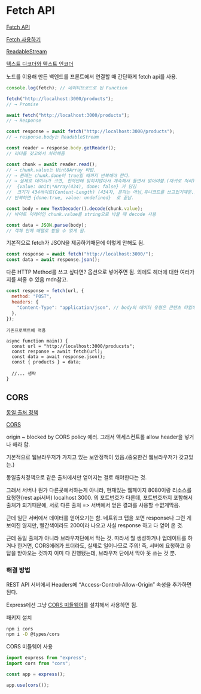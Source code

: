 # Fetch API

[Fetch API](https://developer.mozilla.org/ko/docs/Web/API/Fetch_API)

[Fetch 사용하기](https://developer.mozilla.org/ko/docs/Web/API/Fetch_API/Using_Fetch)

[ReadableStream](https://developer.mozilla.org/ko/docs/Web/API/ReadableStream)

[텍스트 디코더와 텍스트 인코더](https://ko.javascript.info/text-decoder)

노드를 이용해 만든 백엔드를 프론트에서 연결할 때 간단하게 fetch api를 사용.

```jsx
console.log(fetch); // 네이티브코드로 된 Function

fetch("http://localhost:3000/products");
// → Promise

await fetch("http://localhost:3000/products");
// → Response

const response = await fetch("http://localhost:3000/products");
// → response.body는 ReadableStream

const reader = response.body.getReader();
// 리더를 갖고와서 처리해줌

const chunk = await reader.read();
// → chunk.value는 Uint8Array 타입.
// → 원래는 chunk.done이 true일 때까지 반복해야 한다.
// → 실제로 데이터가 크면, 한꺼번에 읽히지않아서 계속해서 돌면서 읽어야함.(재귀로 처리)
//  {value: Unit\*Array(434), done: false} 가 담김
//  크기가 434바이트(Content-Length) (434자, 문자는 아님,유니코드를 쓰고있기떄문.) 아직 끝나지 않음을 의미.
// 반복하면 {done:true, value: undefined}  로 끝남.

const body = new TextDecoder().decode(chunk.value);
// 바이트 어레이인 chunk.value를 string으로 바꿀 때 decode 사용

const data = JSON.parse(body);
// 객체 안에 배열로 받을 수 있게 됨.
```

기본적으로 fetch가 JSON을 제공하기때문에 이렇게 안해도 됨.

```jsx
const response = await fetch("http://localhost:3000/");
const data = await response.json();
```

다른 HTTP Method를 쓰고 싶다면? 옵션으로 넣어주면 됨.
외에도 헤더에 대한 여러가지를 써줄 수 있음 mdn참고.

```jsx
const response = fetch(url, {
  method: "POST",
  headers: {
    "Content-Type": "application/json", // body의 데이터 유형은 콘텐츠 타입헤더와 일치해야함.
  },
});
```

`기존프로젝트에 적용`

```tsx
async function main() {
  const url = "http://localhost:3000/producsts";
  const response = await fetch(url);
  const data = await response.json();
  const { products } = data;

  //... 생략
}
```

## CORS

[동일 출처 정책](https://developer.mozilla.org/ko/docs/Web/Security/Same-origin_policy)

[CORS](https://developer.mozilla.org/ko/docs/Web/HTTP/CORS)

origin ~ blocked by CORS policy 에러.
그래서 액세스컨트롤 allow header을 넣거나 해라 함.

기본적으로 웹브라우저가 가지고 있는 보안정책이 있음.(중요한건 웹브라우저가 갖고있는.)

동일출처정책으로 같은 출처에서만 얻어지는 걸로 해야한다는 것.

그래서 서버나 뭔가 다른곳에서하는게 아니라, 현재있는 웹페이지 8080이랑 리소스를 요청한(rest api서버) localhost 3000.
의 포트번호가 다른데, 포트번호까지 포함해서 출처가 되기때문에,
서로 다른 출처 => 서버에서 얻은 결과를 사용할 수없게막음.

근데 일단 서버에서 데이터를 얻어오기는 함.
네트워크 탭을 보면 response나 그런 게 보이진 않지만, 빨간색이라도 200이라 나오고 사실 response 하고 다 얻어 온 것.

근데 동일 출처가 아니라 브라우저단에서 막는 것.
따라서 뭘 생성하거나 업데이트를 하거나 한거면, CORS에러가 뜨더라도, 실제로 일어나므로 주의!
즉, 서버에 요청하고 응답을 받아오는 것까지 이미 다 진행됐는데, 브라우저 단에서 막아 못 쓰는 것 뿐.

### 해결 방법

REST API 서버에서 Headers에 “Access-Control-Allow-Origin” 속성을 추가하면 된다.

Express에선 그냥 [CORS 미들웨어](https://expressjs.com/en/resources/middleware/cors.html)를 설치해서 사용하면 됨.

패키지 설치

```bash
npm i cors
npm i -D @types/cors
```

CORS 미들웨어 사용

```jsx
import express from "express";
import cors from "cors";

const app = express();

app.use(cors());
```

